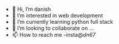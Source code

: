 - 👋 Hi, I’m danish
- 👀 I’m interested in web development
- 🌱 I’m currently learning python full stack
- 💞️ I’m looking to collaborate on ...
- 📫 How to reach me -insta@_dn67_

<!---
dani-zed/dani-zed is a ✨ special ✨ repository because its `README.md` (this file) appears on your GitHub profile.
You can click the Preview link to take a look at your changes.
--->
